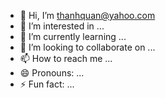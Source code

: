 - 👋 Hi, I’m thanhquan@yahoo.com
- 👀 I’m interested in ...
- 🌱 I’m currently learning ...
- 💞️ I’m looking to collaborate on ...
- 📫 How to reach me ...
- 😄 Pronouns: ...
- ⚡ Fun fact: ...

<!---
DoHoaiNam/DoHoaiNam is a ✨ special ✨ repository because its `README.md` (this file) appears on your GitHub profile.
You can click the Preview link to take a look at your changes.
--->
